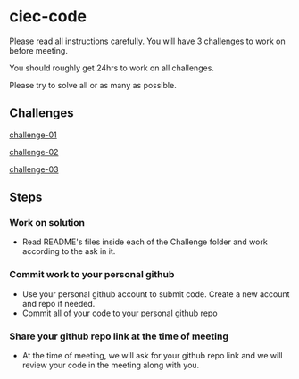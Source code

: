 # ciec-code

Please read all instructions carefully.
You will have 3 challenges to work on before meeting. 

You should roughly get 24hrs to work on all challenges.

Please try to solve all or as many as possible.

## Challenges
[challenge-01](challenge-01)

[challenge-02](challenge-02)

[challenge-03](challenge-03)


## Steps
### Work on solution
- Read README's files inside each of the Challenge folder and work according to the ask in it.
### Commit work to your personal github
- Use your personal github account to submit code. Create a new account and repo if needed.
- Commit all of your code to your personal github repo
### Share your github repo link at the time of meeting 
- At the time of meeting, we will ask for your github repo link and we will review your code in the meeting along with you.

